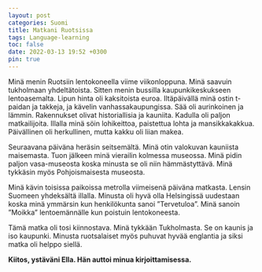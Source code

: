 ```yaml
---
layout: post
categories: Suomi
title: Matkani Ruotsissa 
tags: Language-learning
toc: false
date: 2022-03-13 19:52 +0300
pin: true
---
```

  
Minä menin Ruotsiin lentokoneella viime viikonloppuna. Minä saavuin tukholmaan yhdeltätoista. Sitten menin bussilla kaupunkikeskukseen lentoasemalta. Lipun hinta oli kaksitoista euroa. Iltäpäivällä minä ostin t-paidan ja takkeja, ja kävelin vanhassakaupungissa. Sää oli aurinkoinen ja lämmin. Rakennukset olivat historiallisia ja kauniita. Kadulla oli paljon matkailijoita. Illalla minä söin lohikeittoa, paistettua lohta ja mansikkakakkua. Päivällinen oli herkullinen, mutta kakku oli liian makea.  
  
Seuraavana päiväna heräsin seitsemältä. Minä otin valokuvan kauniista maisemasta. Tuon jälkeen minä vierailin kolmessa museossa. Minä pidin paljon vasa-museosta koska minusta se oli niin hämmästyttävä. Minä tykkäsin myös Pohjoismaisesta museosta.  
  
Minä kävin toisissa paikoissa metrolla viimeisenä päiväna	 matkasta. Lensin Suomeen yhdeksältä illalla. Minusta oli hyvä olla Helsingissä uudestaan koska minä ymmärsin kun henkilökunta sanoi ”Tervetuloa”. Minä sanoin ”Moikka” lentoemännälle kun poistuin lentokoneesta.  
  
Tämä matka oli tosi kiinnostava. Minä tykkään Tukholmasta. Se on kaunis ja iso kaupunki. Minusta ruotsalaiset myös puhuvat hyvää englantia ja siksi matka oli helppo siellä.  
  
**Kiitos, ystäväni Ella. Hän auttoi minua kirjoittamisessa.**
